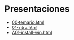 # Presentaciones

- [00-temario.html](https://stgoneira.github.io/wordpress/ppt/00-temario.html) 
- [01-intro.html](https://stgoneira.github.io/wordpress/ppt/01-intro.html) 
- [A01-install-win.html](https://stgoneira.github.io/wordpress/ppt/A01-install-win.html) 
